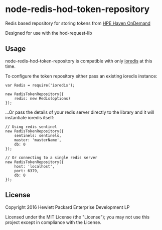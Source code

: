 # node-redis-hod-token-repository

Redis based repository for storing tokens from [HPE Haven OnDemand](http://www.havenondemand.com)

Designed for use with the hod-request-lib

## Usage

node-redis-hod-token-repository is compatible with only [ioredis](https://github.com/luin/ioredis) at this time.

To configure the token repository either pass an existing ioredis instance:

    var Redis = require('ioredis');

    new RedisTokenRepository({
        redis: new Redis(options)
    });

...Or pass the details of your redis server directly to the library and it will instantiate ioredis itself:

    // Using redis sentinel
    new RedisTokenRepository({
        sentinels: sentinels,
        master: 'masterName',
        db: 0
    });

    // Or connecting to a single redis server
    new RedisTokenRepository({
        host: 'localhost',
        port: 6379,
        db: 0
    });

## License
Copyright 2016 Hewlett Packard Enterprise Development LP

Licensed under the MIT License (the "License"); you may not use this project except in compliance with the License.
